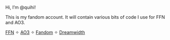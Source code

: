 Hi, I’m @quihi!

This is my fandom account.  It will contain various bits of code I use for FFN and AO3.

[FFN](https://www.fanfiction.net/u/3380329/) ✧ [AO3](https://archiveofourown.org/users/Quihi) ✧ [Fandom](https://mysteriousbenedictsociety.fandom.com/wiki/User:QuietHiker) ✧ [Dreamwidth](https://quihi.dreamwidth.org/)

<!---
quihi/quihi is a ✨ special ✨ repository because its `README.md` (this file) appears on your GitHub profile.
You can click the Preview link to take a look at your changes.
--->
